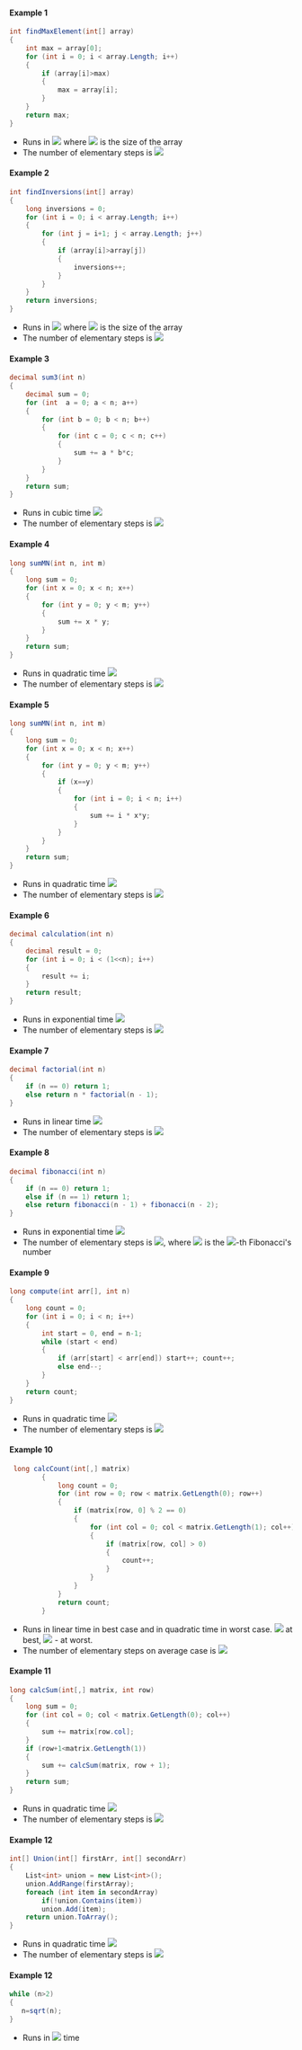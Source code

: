 #### Example 1
```cs
int findMaxElement(int[] array)
{
	int max = array[0];
	for (int i = 0; i < array.Length; i++)
	{
		if (array[i]>max)
		{
			max = array[i];
		}
	}
	return max;
}
```
- Runs in <img src="https://latex.codecogs.com/svg.latex?\Large&space;O(n)"> where <img src="https://latex.codecogs.com/svg.latex?\Large&space;n"> is the size of the array
- The number of elementary steps is <img src="https://latex.codecogs.com/svg.latex?\Large&space;\sim{n}">

#### Example 2
```cs
int findInversions(int[] array)
{
	long inversions = 0;
	for (int i = 0; i < array.Length; i++)
	{
		for (int j = i+1; j < array.Length; j++)
		{
			if (array[i]>array[j])
			{
				inversions++;
			}
		}
	}
	return inversions;
}
```
- Runs in <img src="https://latex.codecogs.com/svg.latex?\Large&space;O(n^2)"> where <img src="https://latex.codecogs.com/svg.latex?\Large&space;n"> is the size of the array
- The number of elementary steps is <img src="https://latex.codecogs.com/svg.latex?\Large&space;\sim\frac{n.(n+1)}{2}">

#### Example 3
```cs
decimal sum3(int n)
{
	decimal sum = 0;
	for (int  a = 0; a < n; a++)
	{
		for (int b = 0; b < n; b++)
		{
			for (int c = 0; c < n; c++)
			{
				sum += a * b*c;
			}
		}
	}
	return sum;
}
```
- Runs in cubic time <img src="https://latex.codecogs.com/svg.latex?\Large&space;O(n^3)">
- The number of elementary steps is <img src="https://latex.codecogs.com/svg.latex?\Large&space;\sim{n^3}">

#### Example 4
```cs
long sumMN(int n, int m)
{
	long sum = 0;
	for (int x = 0; x < n; x++)
	{
		for (int y = 0; y < m; y++)
		{
			sum += x * y;
		}
	}
	return sum;
}
```
- Runs in quadratic time <img src="https://latex.codecogs.com/svg.latex?\Large&space;O(n*m)">
- The number of elementary steps is <img src="https://latex.codecogs.com/svg.latex?\Large&space;\sim{n.m}">

#### Example 5
```cs
long sumMN(int n, int m)
{
	long sum = 0;
	for (int x = 0; x < n; x++)
	{
		for (int y = 0; y < m; y++)
		{
			if (x==y)
			{
				for (int i = 0; i < n; i++)
				{
					sum += i * x*y;
				}
			}
		}
	}
	return sum;
}
```
- Runs in quadratic time <img src="https://latex.codecogs.com/svg.latex?\Large&space;O(n*m)">
- The number of elementary steps is <img src="https://latex.codecogs.com/svg.latex?\Large&space;\sim{n.m+min(m,n}.n}">

#### Example 6
```cs
decimal calculation(int n)
{
	decimal result = 0;
	for (int i = 0; i < (1<<n); i++)
	{
		result += i;
	}
	return result;
}
```
- Runs in exponential time <img src="https://latex.codecogs.com/svg.latex?\Large&space;O(2^n)">
- The number of elementary steps is <img src="https://latex.codecogs.com/svg.latex?\Large&space;\sim{2^n}">

#### Example 7
```cs
decimal factorial(int n)
{
	if (n == 0) return 1;	
	else return n * factorial(n - 1);
}
```
- Runs in linear time <img src="https://latex.codecogs.com/svg.latex?\Large&space;O(n)">
- The number of elementary steps is <img src="https://latex.codecogs.com/svg.latex?\Large&space;\sim{n}">

#### Example 8
```cs
decimal fibonacci(int n)
{
	if (n == 0) return 1;
	else if (n == 1) return 1;
	else return fibonacci(n - 1) + fibonacci(n - 2);
}
```
- Runs in exponential time <img src="https://latex.codecogs.com/svg.latex?\Large&space;O(2^n)">
- The number of elementary steps is <img src="https://latex.codecogs.com/svg.latex?\Large&space;\sim{f_{n+1}}">, where <img src="https://latex.codecogs.com/svg.latex?\Large&space;f_{k}"> is the <img src="https://latex.codecogs.com/svg.latex?\Large&space;k">-th Fibonacci's number

#### Example 9
```cs
long compute(int arr[], int n)
{
	long count = 0; 
	for (int i = 0; i < n; i++)
	{
		int start = 0, end = n-1;
		while (start < end)
		{
			if (arr[start] < arr[end]) start++; count++;			
			else end--;			
		}
	}
	return count;
}
```
- Runs in quadratic time <img src="https://latex.codecogs.com/svg.latex?\Large&space;O(n^2)">
- The number of elementary steps is <img src="https://latex.codecogs.com/svg.latex?\Large&space;\sim{n(n-1)}">

#### Example 10
```cs
 long calcCount(int[,] matrix)
        {
            long count = 0;
            for (int row = 0; row < matrix.GetLength(0); row++)
            {
                if (matrix[row, 0] % 2 == 0)
                {
                    for (int col = 0; col < matrix.GetLength(1); col++)
                    {
                        if (matrix[row, col] > 0)
                        {
                            count++;
                        }
                    }
                }
            }
            return count;
        }
```
- Runs in linear time in best case and in quadratic time in worst case. <img src="https://latex.codecogs.com/svg.latex?\Large&space;O(n)"> at best, <img src="https://latex.codecogs.com/svg.latex?\Large&space;O(n.m)"> - at worst.
- The number of elementary steps on average case is <img src="https://latex.codecogs.com/svg.latex?\Large&space;\sim{\frac{n.m}{2}}">

#### Example 11
```cs
long calcSum(int[,] matrix, int row)
{
    long sum = 0;
    for (int col = 0; col < matrix.GetLength(0); col++)
    {
        sum += matrix[row.col];
    }
    if (row+1<matrix.GetLength(1))
    {
        sum += calcSum(matrix, row + 1);
    }
    return sum;
}
```
- Runs in quadratic time <img src="https://latex.codecogs.com/svg.latex?\Large&space;O(max(n,m)^2)">
- The number of elementary steps is <img src="https://latex.codecogs.com/svg.latex?\Large&space;\sim{(n-1).n+\frac{(m-1).m}{2}}">

#### Example 12
```cs
int[] Union(int[] firstArr, int[] secondArr)
{
    List<int> union = new List<int>();
    union.AddRange(firstArray);
    foreach (int item in secondArray)
    	if(!union.Contains(item))
		union.Add(item);
    return union.ToArray();
}
```
- Runs in quadratic time <img src="https://latex.codecogs.com/svg.latex?\Large&space;O(m.n)">
- The number of elementary steps is <img src="https://latex.codecogs.com/svg.latex?\Large&space;\sim{m.n}">

#### Example 12
```cs
while (n>2)
{
   n=sqrt(n);
}
```
- Runs in <img src="https://latex.codecogs.com/svg.latex?\Large&space;log(log(n))"> time 
